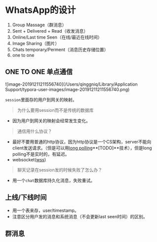 # WhatsApp的设计

1. Group Massage（群消息）
2. Sent + Delivered + Read（收发消息）
3. Online/Last time  Seen（在线/最近在线时间）
4. Image Sharing（图片）
5. Chats temporary/Perment（消息历史存储位置）
6. one to one 

## ONE TO ONE 单点通信

![image-20191211211556740](/Users/qinggniq/Library/Application Support/typora-user-images/image-20191211211556740.png)

`session`里面存的用户到网关的映射。

> 为什么要用session而不是传统的数据库

- 因为用户到网关的映射会经常发生变化。

> 通信用什么协议？

- 最好不要用普通的http协议，因为http协议是一个CS架构，server不能向client发送请求。（但是可以用[long polling](https://www.jianshu.com/p/d3f66b1eb748)**[TODO]**技术），但是long polling不是实时的，有延迟。
- websocket([wss](https://www.zhihu.com/question/20215561/answer/40316953))

> 聊天记录在session发的时候失败了怎么办？

- 用一个`chat`数据库持久化消息，失败重试。

## 上线/下线时间

- 用一个表来存，user/timestamp。
- 注意区分用户发的消息和系统消息（不会更新last seen时间）的区别。

## 群消息

